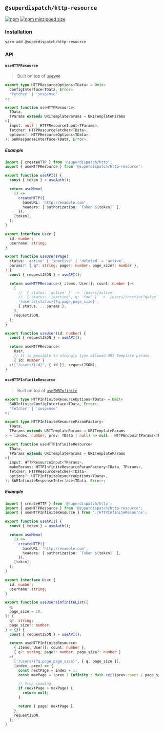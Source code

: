 ## `@superdispatch/http-resource`

[![npm](https://img.shields.io/npm/v/@superdispatch/http-resource)](https://www.npmjs.com/package/@superdispatch/http-resource)
[![npm minzipped size](https://img.shields.io/bundlephobia/minzip/@superdispatch/http-resource.svg)](https://bundlephobia.com/result?p=@superdispatch/http-resource)

### Installation

```bash
yarn add @superdispatch/http-resource
```

### API

#### `useHTTPResource`

> Built on top of [`useSWR`](https://swr.vercel.app/docs/options)

```ts
export type HTTPResourceOptions<TData> = Omit<
  ConfigInterface<TData, Error>,
  'fetcher' | 'suspense'
>;

export function useHTTPResource<
  TData,
  TParams extends URITemplateParams = URITemplateParams
>(
  input: null | HTTPResourceInput<TParams>,
  fetcher: HTTPResourceFetcher<TData>,
  options?: HTTPResourceOptions<TData>,
): SWRResponseInterface<TData, Error>;
```

##### Example

```ts
import { createHTTP } from '@superdispatch/http';
import { useHTTPResource } from '@superdispatch/http-resource';

export function useAPI() {
  const { token } = useAuth();

  return useMemo(
    () =>
      createHTTP({
        baseURL: 'http://example.com',
        headers: { authorization: `Token ${token}` },
      }),
    [token],
  );
}

export interface User {
  id: number;
  username: string;
}

export function useUsersPage(
  status: 'active' | 'inactive' | 'deleted' = 'active',
  params?: { q?: string; page?: number; page_size?: number },
) {
  const { requestJSON } = useAPI();

  return useHTTPResource<{ items: User[]; count: number }>(
    [
      // `{ status: 'active' }` -> `/users/active`
      // `{ status: 'inactive', q: 'foo' }` -> `/users/inactive?q=foo`
      '/users/{status}{?q,page,page_size}',
      { status, ...params },
    ],
    requestJSON,
  );
}

export function useUser(id: number) {
  const { requestJSON } = useAPI();

  return useHTTPResource<
    User,
    // It is possible to strongly type allowed URI Template params.
    { id: number }
  >(['/users/{id}', { id }], requestJSON);
}
```

#### `useHTTPInfiniteResource`

> Built on top of [`useSWRInfinite`](https://swr.vercel.app/docs/pagination#use-swr-infinite)

```ts
export type HTTPInfiniteResourceOptions<TData> = Omit<
  SWRInfiniteConfigInterface<TData, Error>,
  'fetcher' | 'suspense'
>;

export type HTTPInfiniteResourceParamFactory<
  TData,
  TParams extends URITemplateParams = URITemplateParams
> = (index: number, prev: TData | null) => null | HTTPEndpointParams<TParams>;

export function useHTTPInfiniteResource<
  TData,
  TParams extends URITemplateParams = URITemplateParams
>(
  input: HTTPResourceInput<TParams>,
  makeParams: HTTPInfiniteResourceParamFactory<TData, TParams>,
  fetcher: HTTPResourceFetcher<TData>,
  options?: HTTPInfiniteResourceOptions<TData>,
): SWRInfiniteResponseInterface<TData, Error>;
```

##### Example

```ts
import { createHTTP } from '@superdispatch/http';
import { useHTTPResource } from '@superdispatch/http-resource';
import { useHTTPInfiniteResource } from './HTTPInfiniteResource';

export function useAPI() {
  const { token } = useAuth();

  return useMemo(
    () =>
      createHTTP({
        baseURL: 'http://example.com',
        headers: { authorization: `Token ${token}` },
      }),
    [token],
  );
}

export interface User {
  id: number;
  username: string;
}

export function useUsersInfiniteList({
  q,
  page_size = 10,
}: {
  q?: string;
  page_size?: number;
} = {}) {
  const { requestJSON } = useAPI();

  return useHTTPInfiniteResource<
    { items: User[]; count: number },
    { q?: string; page?: number; page_size?: number }
  >(
    ['/users/{?q,page,page_size}', { q, page_size }],
    (index, prev) => {
      const nextPage = index + 1;
      const maxPage = !prev ? Infinity : Math.ceil(prev.count / page_size);

      // Stop loading.
      if (nextPage > maxPage) {
        return null;
      }

      return { page: nextPage };
    },
    requestJSON,
  );
}
```
